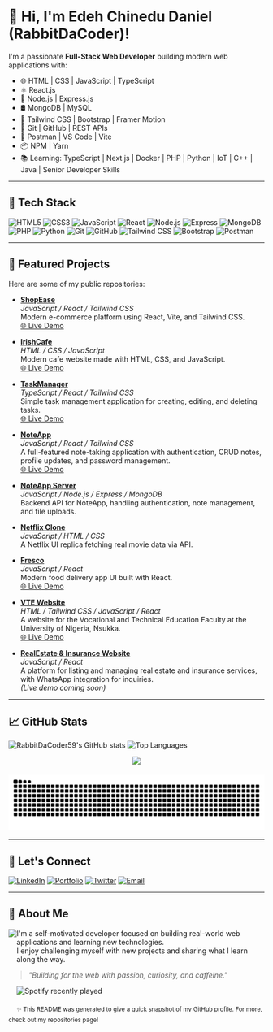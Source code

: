 # 👋 Hi, I'm Edeh Chinedu Daniel (RabbitDaCoder)!

I'm a passionate **Full-Stack Web Developer** building modern web applications with:

- 🌐 HTML | CSS | JavaScript | TypeScript
- ⚛️ React.js
- 🧠 Node.js | Express.js 
- 🛢 MongoDB | MySQL
- 💅 Tailwind CSS | Bootstrap | Framer Motion
- 🧪 Git | GitHub | REST APIs
- 🧰 Postman | VS Code | Vite
- 📦 NPM | Yarn
- 📚 Learning: TypeScript | Next.js | Docker | PHP | Python | IoT | C++ | Java | Senior Developer Skills

---

## 🚀 Tech Stack

![HTML5](https://img.shields.io/badge/HTML5-E34F26?logo=html5&logoColor=white)
![CSS3](https://img.shields.io/badge/CSS3-1572B6?logo=css3&logoColor=white)
![JavaScript](https://img.shields.io/badge/JavaScript-F7DF1E?logo=javascript&logoColor=black)
![React](https://img.shields.io/badge/React-61DAFB?logo=react&logoColor=black)
![Node.js](https://img.shields.io/badge/Node.js-339933?logo=node.js&logoColor=white)
![Express](https://img.shields.io/badge/Express.js-000000?logo=express&logoColor=white)
![MongoDB](https://img.shields.io/badge/MongoDB-47A248?logo=mongodb&logoColor=white)
![PHP](https://img.shields.io/badge/PHP-777BB4?logo=php&logoColor=white)
![Python](https://img.shields.io/badge/Python-3776AB?logo=python&logoColor=white)
![Git](https://img.shields.io/badge/Git-F05032?logo=git&logoColor=white)
![GitHub](https://img.shields.io/badge/GitHub-181717?logo=github&logoColor=white)
![Tailwind CSS](https://img.shields.io/badge/Tailwind_CSS-38B2AC?logo=tailwind-css&logoColor=white)
![Bootstrap](https://img.shields.io/badge/Bootstrap-7952B3?logo=bootstrap&logoColor=white)
![Postman](https://img.shields.io/badge/Postman-FF6C37?logo=postman&logoColor=white)

---

## 🚀 Featured Projects

Here are some of my public repositories:

- [**ShopEase**](https://github.com/RabbitDaCoder59/ShopEase)  
  *JavaScript / React / Tailwind CSS*  
  Modern e-commerce platform using React, Vite, and Tailwind CSS.  
  [🌐 Live Demo](https://shopease-lilac-omega.vercel.app)

- [**IrishCafe**](https://github.com/RabbitDaCoder59/IrishCafe)  
  *HTML / CSS / JavaScript*  
  Modern cafe website made with HTML, CSS, and JavaScript.  
  [🌐 Live Demo](https://irish-cafe.vercel.app)

- [**TaskManager**](https://github.com/RabbitDaCoder/typescript-taskify)  
  *TypeScript / React / Tailwind CSS*  
  Simple task management application for creating, editing, and deleting tasks.  
  [🌐 Live Demo](https://taskifymanagerr.netlify.app)

- [**NoteApp**](https://github.com/RabbitDaCoder59/NoteApp)  
  *JavaScript / React / Tailwind CSS*  
  A full-featured note-taking application with authentication, CRUD notes, profile updates, and password management.  
  [🌐 Live Demo](https://noteappmanager.netlify.app)

- [**NoteApp Server**](https://github.com/RabbitDaCoder/NoteApp_Server)  
  *JavaScript / Node.js / Express / MongoDB*  
  Backend API for NoteApp, handling authentication, note management, and file uploads.

- [**Netflix Clone**](https://github.com/RabbitDaCoder/NetflixClone)  
  *JavaScript / HTML / CSS*  
  A Netflix UI replica fetching real movie data via API.

- [**Fresco**](https://github.com/RabbitDaCoder/Fresco)  
  *JavaScript / React*  
  Modern food delivery app UI built with React.  
  [🌐 Live Demo](https://fresco-sigma.vercel.app)

- [**VTE Website**](https://github.com/RabbitDaCoder/VTE-website)  
  *HTML / Tailwind CSS / JavaScript / React*  
  A website for the Vocational and Technical Education Faculty at the University of Nigeria, Nsukka.  
  [🌐 Live Demo](https://vte-website.netlify.app)

- [**RealEstate & Insurance Website**](https://github.com/RabbitDaCoder/ChyChyAgent)  
  *JavaScript / React*  
  A platform for listing and managing real estate and insurance services, with WhatsApp integration for inquiries.  
  *(Live demo coming soon)*

---

## 📈 GitHub Stats

![RabbitDaCoder59's GitHub stats](https://github-readme-stats.vercel.app/api?username=RabbitDaCoder&show_icons=true&theme=tokyonight&cache_seconds=1800)
![Top Languages](https://github-readme-stats.vercel.app/api/top-langs/?username=RabbitDaCoder&layout=compact&theme=tokyonight&cache_seconds=1800)

<div align="center">
  <img src="https://profile-counter.glitch.me/RabbitDaCoder/count.svg?" />
</div>

<br clear="both">

<img src="https://raw.githubusercontent.com/RabbitDaCoder/RabbitDaCoder/output/snake.svg" alt="Snake animation" />

---

## 🤝 Let's Connect

[![LinkedIn](https://img.shields.io/badge/LinkedIn-0A66C2?logo=linkedin&logoColor=white)](https://www.linkedin.com/in/chinedu-edeh-674a1b371)
[![Portfolio](https://img.shields.io/badge/Portfolio-FF7139?logo=firefox-browser&logoColor=white)](https://edehchinedu.netlify.app)
[![Twitter](https://img.shields.io/badge/X-000000?logo=x&logoColor=white)](https://x.com/EdehChinedu20)
[![Email](https://img.shields.io/badge/Email-D14836?logo=gmail&logoColor=white)](mailto:edehchinedu59@gmail.com)

---

## 📝 About Me

<img align="left" height="155" src="https://avatars.githubusercontent.com/u/115109255?v=4" />

I'm a self-motivated developer focused on building real-world web applications and learning new technologies.  
I enjoy challenging myself with new projects and sharing what I learn along the way.

> *"Building for the web with passion, curiosity, and caffeine."*

<div align="left">
  <img src="https://spotify-recently-played-readme.vercel.app/api?user=313nbvs7aa4duhg7ygxqzmwt3pvu&count=4" alt="Spotify recently played" />
</div>

<sub>✨ This README was generated to give a quick snapshot of my GitHub profile. For more, check out my repositories page!</sub>
